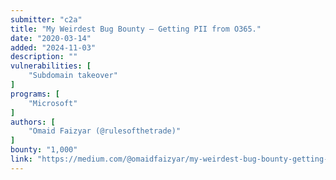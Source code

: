 ```yaml
---
submitter: "c2a"
title: "My Weirdest Bug Bounty — Getting PII from O365."
date: "2020-03-14"
added: "2024-11-03"
description: ""
vulnerabilities: [
    "Subdomain takeover"
]
programs: [
    "Microsoft"
]
authors: [
    "Omaid Faizyar (@rulesofthetrade)"
]
bounty: "1,000"
link: "https://medium.com/@omaidfaizyar/my-weirdest-bug-bounty-getting-pii-from-o365-b4477f4739e"
---
```




